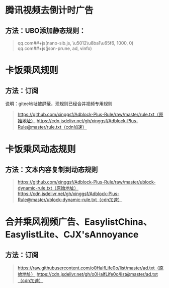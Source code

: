 # 腾讯视频去倒计时广告
## 方法：UBO添加静态规则：
> qq.com##+js(nano-sib.js, \u5012\u8ba1\u65f6, 1000, 0) 
> qq.com##+js(json-prune, ad, vinfo)

# 卡饭乘风规则
## 方法：订阅
说明：gitee地址被屏蔽，现规则已经合并视频专用规则
> https://github.com/xinggsf/Adblock-Plus-Rule/raw/master/rule.txt（原始地址） 
> https://cdn.jsdelivr.net/gh/xinggsf/Adblock-Plus-Rule@master/rule.txt（cdn加速）

# 卡饭乘风动态规则
## 方法：文本内容复制到动态规则
>https://github.com/xinggsf/Adblock-Plus-Rule/raw/master/ublock-dynamic-rule.txt（原始地址） 
>https://cdn.jsdelivr.net/gh/xinggsf/Adblock-Plus-Rule@master/ublock-dynamic-rule.txt（cdn加速）

# 合并乘风视频广告、EasylistChina、EasylistLite、CJX'sAnnoyance
## 方法：订阅
> https://raw.githubusercontent.com/o0HalfLife0o/list/master/ad.txt（原始地址） 
> https://cdn.jsdelivr.net/gh/o0HalfLife0o/list@master/ad.txt（cdn加速）
